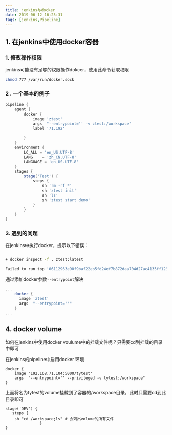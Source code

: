 ```yaml
---
title: jenkins与docker
date: 2019-06-12 16:25:31
tags: [jenkins,Pipeline]
---
```


## 1. 在jenkins中使用docker容器

### 1. 修改操作权限

jenkins可能没有足够的权限操作dokcer，使用此命令获取权限

```bash
chmod 777 /var/run/docker.sock
```

### 2 . 一个基本的例子

```groovy
pipeline {
    agent {
        docker { 
            image 'ztest' 
            args  "--entrypoint='' -v ztest:/workspace"
            label '71.192'
            
        }
    }
    environment {
        LC_ALL = 'en_US.UTF-8'
        LANG    = 'zh_CN.UTF-8'
        LANGUAGE = 'en_US.UTF-8'
    }
    stages {
        stage('Test') {
            steps {
                sh 'rm -rf *'
                sh 'ztest init'
                sh 'ls'
                sh 'ztest start demo'
            }
        }
    }
}
```

### 3. 遇到的问题

在jenkins中执行docker，提示以下错误：

```bash

+ docker inspect -f . ztest:latest

Failed to run top '06112963e90f9baf22eb5fd24ef7b872daa704d27ac4135ff12305a9a422e650'. Error: Error response from daemon: Container 06112963e90f9baf22eb5fd24ef7b872daa704d27ac4135ff12305a9a422e650 is not running
```
通过添加docker参数`--entrypoint`解决

```groovy
...
    docker { 
      image 'ztest' 
      args  "--entrypoint=''"
    }
...
```



## 4. docker volume 

如何在jenkins中使用docker voulume中的挂载文件呢？只需要cd到挂载的目录中即可

在jenkins的pipeline中启用docker 环境

```
docker {
    image '192.168.71.104:5000/tytest'
    args  "--entrypoint='' --privileged -v tytest:/workspace"
}
```



上面将名为tytest的volume挂载到了容器的/workspace目录，此时只需要cd到此目录即可



```
stage('DEV') {
   steps {
   	sh "cd /workspace;ls" # 会列出volume的所有文件
			   }
}
```

